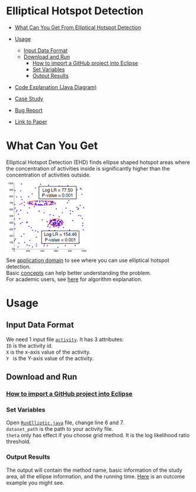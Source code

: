 # Elliptical Hotspot Detection
* [What Can You Get From Elliptical Hotspot Detection](https://github.com/SpatialUMN/EllipticalHotspots/blob/master/README.md#what-can-you-get)  
* [Usage](https://github.com/SpatialUMN/EllipticalHotspots/blob/master/README.md#usage)   
  * [Input Data Format](https://github.com/SpatialUMN/EllipticalHotspots/blob/master/README.md#input-data-format)  
  * [Download and Run](https://github.com/SpatialUMN/EllipticalHotspots/blob/master/README.md#Download-and-Run)  
    * [How to import a GitHub project into Eclipse](https://github.com/collab-uniba/socialcde4eclipse/wiki/How-to-import-a-GitHub-project-into-Eclipse)  
    * [Set Variables](https://github.com/SpatialUMN/EllipticalHotspots/blob/master/README.md#set-variables)   
    * [Output Results](https://github.com/SpatialUMN/EllipticalHotspots/blob/master/README.md#output-results)
    
* [Code Explanation (Java Diagram)]() 
* [Case Study](https://github.com/SpatialUMN/EllipticalHotspots/wiki/Case-Study)  
* [Bug Report](https://github.com/SpatialUMN/EllipticalHotspots/issues)  
* [Link to Paper]()
  

# What Can You Get
Elliptical Hotspot Detection (EHD) finds ellipse shaped hotspot areas where the concentration of activities inside is significantly higher
than the concentration of activities outside.   
![E1b](https://github.com/SpatialUMN/EllipticalHotspots/blob/master/images/E1b.PNG)  
See [application domain](https://github.com/SpatialUMN/EllipticalHotspots/wiki/Application-Domain) to see where you can use elliptical hotspot detection.  
Basic [concepts](https://github.com/SpatialUMN/EllipticalHotspots/wiki/Basic-Concepts) can help better understanding the problem.  
For academic users, see [here]() for algorithm explanation.

# Usage  
## Input Data Format  
We need 1 input file [`activity`](https://github.com/SpatialUMN/EllipticalHotspots/blob/master/activity.csv). It has 3 attributes:  
`ID` is the activity id.   
`X` is the x-axis value of the activity.  
`Y ` is the Y-axis value of the activity.  


## Download and Run  
### [How to import a GitHub project into Eclipse](https://github.com/collab-uniba/socialcde4eclipse/wiki/How-to-import-a-GitHub-project-into-Eclipse)  
### Set Variables   
Open [`RunElliptic.java`](https://github.com/SpatialUMN/EllipticalHotspots/blob/master/src/elliptical/RunElliptic.java) file, change line 6 and 7.  
`dataset_path` is the path to your activity file.   
`theta` only has effect if you choose grid method. It is the log likelihood ratio threshold.   
### Output Results
The output will contain the method name, basic information of the study area, all the ellipse information, and the running time.
[Here](https://github.com/SpatialUMN/EllipticalHotspots/blob/master/Grid_output) is an outcome example you might see. 

  
